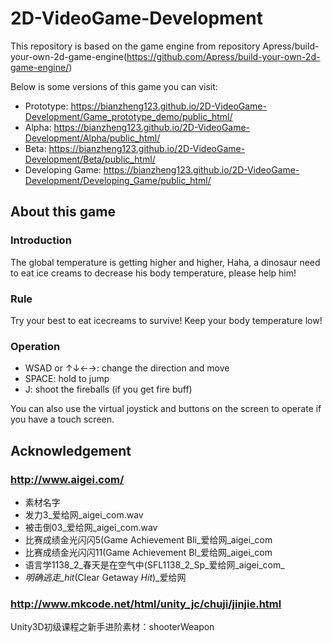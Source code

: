 # 2D-VideoGame-Development
This repository is based on the game engine from repository Apress/build-your-own-2d-game-engine(https://github.com/Apress/build-your-own-2d-game-engine/)

Below is some versions of this game you can visit:

* Prototype: https://bianzheng123.github.io/2D-VideoGame-Development/Game_prototype_demo/public_html/
* Alpha: https://bianzheng123.github.io/2D-VideoGame-Development/Alpha/public_html/
* Beta: https://bianzheng123.github.io/2D-VideoGame-Development/Beta/public_html/
* Developing Game: https://bianzheng123.github.io/2D-VideoGame-Development/Developing_Game/public_html/

## About this game

### Introduction
The global temperature is getting higher and higher, Haha, a dinosaur need to eat ice creams to decrease his body temperature, please help him!

### Rule
Try your best to eat icecreams to survive! Keep your body temperature low! 

### Operation
* WSAD or ↑↓←→: change the direction and move
* SPACE: hold to jump
* J: shoot the fireballs (if you get fire buff)  

You can also use the virtual joystick and buttons on the screen to operate if you have a touch screen.

## Acknowledgement

###  http://www.aigei.com/
* 素材名字
* 发力3_爱给网_aigei_com.wav
* 被击倒03_爱给网_aigei_com.wav
* 比赛成绩金光闪闪5(Game Achievement Bli_爱给网_aigei_com
* 比赛成绩金光闪闪11(Game Achievement Bl_爱给网_aigei_com
* 语言学1138_2_春天是在空气中(SFL1138_2_Sp_爱给网_aigei_com_
* _明确逃走_hit_(Clear Getaway _Hit_)_爱给网

### http://www.mkcode.net/html/unity_jc/chuji/jinjie.html
Unity3D初级课程之新手进阶素材：shooterWeapon 
